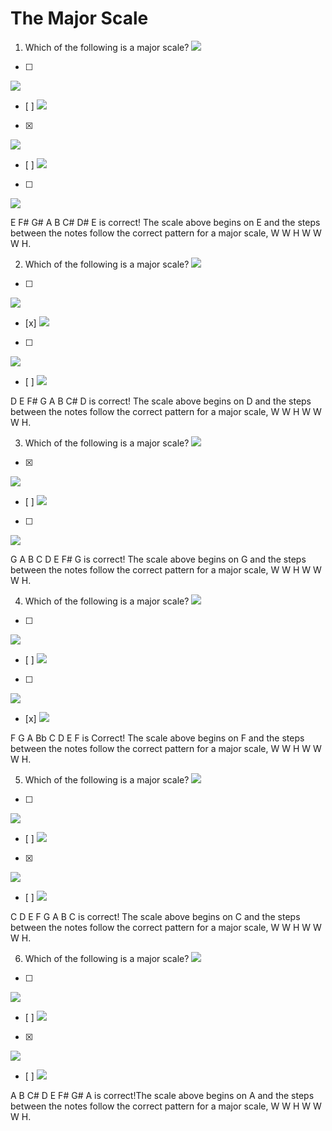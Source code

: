 # The Major Scale

1. Which of the following is a major scale?
![](https://spark-public.s3.amazonaws.com/guitar/L04/chromatic_quiz/h_wheel_small.png)

- [ ] 
![](https://spark-public.s3.amazonaws.com/guitar/major_quiz1.png)
- [ ] 
![](https://spark-public.s3.amazonaws.com/guitar/major_quiz3.png)
- [x] 
![](https://spark-public.s3.amazonaws.com/guitar/major_quiz4.png)
- [ ] 
![](https://spark-public.s3.amazonaws.com/guitar/major_quiz5.png)
- [ ] 
![](https://spark-public.s3.amazonaws.com/guitar/major_quiz2.png)

E F# G# A B C# D# E is correct! The scale above begins on E and the steps between the notes follow the correct pattern for a major scale, W W H W W W H. 

2. Which of the following is a major scale?
![](https://spark-public.s3.amazonaws.com/guitar/L04/chromatic_quiz/h_wheel_small.png)

- [ ] 
![](https://spark-public.s3.amazonaws.com/guitar/L04/major_scale_quiz/d_major_quiz4.png)
- [x] 
![](https://spark-public.s3.amazonaws.com/guitar/L04/major_scale_quiz/d_major_quiz1.png)
- [ ] 
![](https://spark-public.s3.amazonaws.com/guitar/L04/major_scale_quiz/d_major_quiz3.png)
- [ ] 
![](https://spark-public.s3.amazonaws.com/guitar/L04/major_scale_quiz/d_major_quiz2.png)

D E F# G A B C# D is correct! The scale above begins on D and the steps between the notes follow the correct pattern for a major scale, W W H W W W H.

3. Which of the following is a major scale?
![](https://spark-public.s3.amazonaws.com/guitar/L04/chromatic_quiz/h_wheel_small.png)

- [x] 
![](https://spark-public.s3.amazonaws.com/guitar/L04/major_scale_quiz/g_major_quiz1.png)
- [ ] 
![](https://spark-public.s3.amazonaws.com/guitar/L04/major_scale_quiz/g_major_quiz4.png)
- [ ] 
![](https://spark-public.s3.amazonaws.com/guitar/L04/major_scale_quiz/g_major_quiz2.png)

G A B C D E F# G is correct! The scale above begins on G and the steps between the notes follow the correct pattern for a major scale, W W H W W W H.

4. Which of the following is a major scale?
![](https://spark-public.s3.amazonaws.com/guitar/L04/chromatic_quiz/h_wheel_small.png)

- [ ] 
![](https://spark-public.s3.amazonaws.com/guitar/L04/major_scale_quiz/f_major_quiz4.png)
- [ ] 
![](https://spark-public.s3.amazonaws.com/guitar/L04/major_scale_quiz/f_major_quiz3.png)
- [ ] 
![](https://spark-public.s3.amazonaws.com/guitar/L04/major_scale_quiz/f_major_quiz2.png)
- [x] 
![](https://spark-public.s3.amazonaws.com/guitar/L04/major_scale_quiz/f_major_quiz1.png)

F G A Bb C D E F is Correct! The scale above begins on F and the steps between the notes follow the correct pattern for a major scale, W W H W W W H.

5. Which of the following is a major scale?
![](https://spark-public.s3.amazonaws.com/guitar/L04/chromatic_quiz/h_wheel_small.png)

- [ ] 
![](https://spark-public.s3.amazonaws.com/guitar/L04/chromatic_quiz/c_major_quiz3.png)
- [ ] 
![](https://spark-public.s3.amazonaws.com/guitar/L04/chromatic_quiz/c_major_quiz4.png)
- [x] 
![](https://spark-public.s3.amazonaws.com/guitar/L04/chromatic_quiz/c_major_quiz1.png)
- [ ] 
![](https://spark-public.s3.amazonaws.com/guitar/L04/chromatic_quiz/c_major_quiz2.png)

C D E F G A B C is correct! The scale above begins on C and the steps between the notes follow the correct pattern for a major scale, W W H W W W H.

6. Which of the following is a major scale?
![](https://spark-public.s3.amazonaws.com/guitar/L04/chromatic_quiz/h_wheel_small.png)

- [ ] 
![](https://spark-public.s3.amazonaws.com/guitar/L04/chromatic_quiz/a_major_quiz3.png)
- [ ] 
![](https://spark-public.s3.amazonaws.com/guitar/L04/chromatic_quiz/a_major_quiz4.png)
- [x] 
![](https://spark-public.s3.amazonaws.com/guitar/L04/chromatic_quiz/a_major_quiz1.png)
- [ ] 
![](https://spark-public.s3.amazonaws.com/guitar/L04/chromatic_quiz/a_major_quiz2.png)

A B C# D E F# G# A is correct!The scale above begins on A and the steps between the notes follow the correct pattern for a major scale, W W H W W W H.
